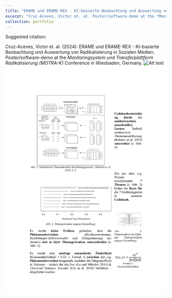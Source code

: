 ```yaml
---
title: "ERAME und ERAME-REX - KI-basierte Beobachtung und Auswertung von Radikalisierung in Sozialen Medien (2024)"
excerpt: "Cruz-Aceves, Victor et. al. Poster/software-demo at the *Monitoringsystem und Transferplattform Radikalisierung* [*(MOTRA-K) Conference*](https://www.motra.info/motra-k-2024/) in Wiesbaden, Germany.<br/><img src='../images/v2_s_MOTRA-K-Poster_geschw%C3%A4rzt.jpg' width='120' /> <img src='../images/Victor_poster_1S.jpg' width='120' />"
collection: portfolio
---
```

Suggested citation: 

Cruz-Aceves, Victor et. al. (2024): ERAME und ERAME-REX - KI-basierte Beobachtung und Auswertung von Radikalisierung in Sozialen Medien. Poster/software-demo at the *Monitoringsystem und Transferplattform Radikalisierung (MOTRA-K)* Conference in Wiesbaden, Germany.
![Alt text](../images/v2_s_MOTRA-K-Poster_geschw%C3%A4rzt.jpg)
![Alt text](../images/Victor_poster_1S.jpg)

